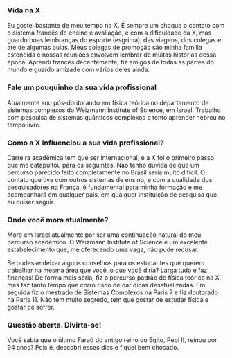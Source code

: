 ### Vida na X

Eu gostei bastante de meu tempo na X. É sempre um choque o contato com o sistema francês de ensino e avaliação, e com a dificuldade da X, mas guardo boas lembranças do esporte (esgrima), das viagens, dos colegas e até de algumas aulas. Meus colegas de promoção são minha família estendida e nossas reuniões envolvem lembrar de muitas histórias dessa época. Aprendi francês decentemente, fiz amigos de todas as partes do mundo e guardo amizade com vários deles ainda.

### Fale um pouquinho da sua vida profissional

Atualmente sou pós-doutorando em física teórica no departamento de sistemas complexos do Weizmann Institute of Science, em Israel. Trabalho com pesquisa de sistemas quânticos complexos e tento aprender hebreu no tempo livre.

### Como a X influenciou a sua vida profissional?

Carreira acadêmica tem que ser internacional, e a X foi o primeiro passo que me catapultou para os seguintes. Não tenho dúvida de que um percurso parecido feito completamente no Brasil seria muito difícil. O contato que tive com outros sistemas de ensino, e com a qualidade dos pesquisadores na França, é fundamental para minha formação e me acompanhará em qualquer país, em qualquer instituição de pesquisa que eu quiser seguir.

### Onde você mora atualmente?

Moro em Israel atualmente por ser uma continuação natural do meu percurso acadêmico. O Weizmann Institute of Science é um excelente estabelecimento que, me oferecendo uma vaga, não pude recusar.

​Se pudesse deixar alguns conselhos para os estudantes que querem trabalhar na mesma área que você, o que você diria?
Larga tudo e faz finanças! De forma mais séria, fiz o percurso padrão de física teórica na X, mas faz tanto tempo que corro risco de dar dicas desatualizadas. Em seguida fiz o mestrado de Sistemas Complexos na Paris 7 e fiz doutorado na Paris 11. Não tem muito segredo, tem que gostar de estudar física e gostar de sofrer.

### Questão aberta. Divirta-se!

Você sabia que o último Faraó do antigo reino do Egito, Pepi II, reinou por 94 anos? Pois é, descobri esses dias e fiquei bem chocado.